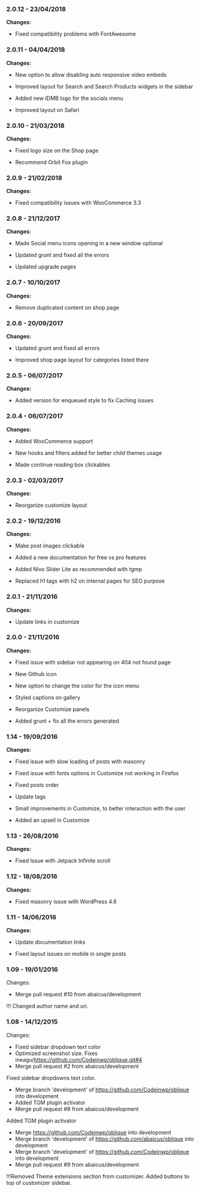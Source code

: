 
### 2.0.12 - 23/04/2018
**Changes:** 
- Fixed compatibility problems with FontAwesome

### 2.0.11 - 04/04/2018
**Changes:** 
- New option to allow disabling auto responsive video embeds
- Improved layout for Search and Search Products widgets in the sidebar
- Added new IDMB logo for the socials menu
- Improved layout on Safari

### 2.0.10 - 21/03/2018
**Changes:** 
- Fixed logo size on the Shop page
- Recommend Orbit Fox plugin

### 2.0.9 - 21/02/2018
**Changes:** 
- Fixed compatibility issues with WooCommerce 3.3


### 2.0.8 - 21/12/2017

**Changes:** 

- Made Social menu icons opening in a new window optional

- Updated grunt and fixed all the errors

- Updated upgrade pages


### 2.0.7 - 10/10/2017

**Changes:** 

- Remove duplicated content on shop page


### 2.0.6 - 20/09/2017

**Changes:** 

- Updated grunt and fixed all errors

- Improved shop page layout for categories listed there

### 2.0.5 - 06/07/2017

**Changes:** 

- Added version for enqueued style to fix Caching issues


### 2.0.4 - 06/07/2017

**Changes:** 

- Added WooCommerce support

- New hooks and filters added for better child themes usage

- Made continue reading box clickables


### 2.0.3 - 02/03/2017

**Changes:** 

- Reorganize customize layout


### 2.0.2 - 19/12/2016

**Changes:** 

- Make post images clickable

- Added a new documentation for free vs pro features

- Added Nivo Slider Lite as recommended with tgmp

- Replaced h1 tags with h2 on internal pages for SEO purpose


### 2.0.1 - 21/11/2016

**Changes:** 

- Update links in customize


### 2.0.0 - 21/11/2016

**Changes:** 

- Fixed issue with sidebar not appearing on 404 not found page

- New Github icon

- New option to change the color for the icon menu

- Styled captions on gallery

- Reorganize Customize panels

- Added grunt + fix all the errors generated


### 1.14 - 19/09/2016

**Changes:** 

- Fixed issue with slow loading of posts with masonry

- Fixed issue with fonts options in Customize not working in Firefox

- Fixed posts order

- Update tags

- Small improvements in Customize, to better interaction with the user

- Added an upsell in Customize


### 1.13 - 26/08/2016

**Changes:** 

- Fixed Issue with Jetpack Infinite scroll


### 1.12 - 18/08/2016

**Changes:** 

- Fixed masonry issue with WordPress 4.6


### 1.11 - 14/06/2016

**Changes:** 

- Update documentation links

- Fixed layout issues on mobile in single posts


### 1.09 - 19/01/2016

 Changes: 


 * Merge pull request #10 from abaicus/development

!!! Changed author name and uri.


### 1.08 - 14/12/2015

 Changes: 


 * Fixed sidebar dropdown text color
 * Optimized screenshot size. Fixes ineagu/https://github.com/Codeinwp/oblique.git#4
 * Merge pull request #2 from abaicus/development

Fixed sidebar dropdowns text color.
 * Merge branch 'development' of https://github.com/Codeinwp/oblique into development
 * Added TGM plugin activator
 * Merge pull request #8 from abaicus/development

Added TGM plugin activator
 * Merge https://github.com/Codeinwp/oblique into development
 * Merge branch 'development' of https://github.com/abaicus/oblique into development
 * Merge branch 'development' of https://github.com/Codeinwp/oblique into development
 * Merge pull request #9 from abaicus/development

!!!Removed Theme extensions section from customizer. Added buttons to top of customizer sidebar.
